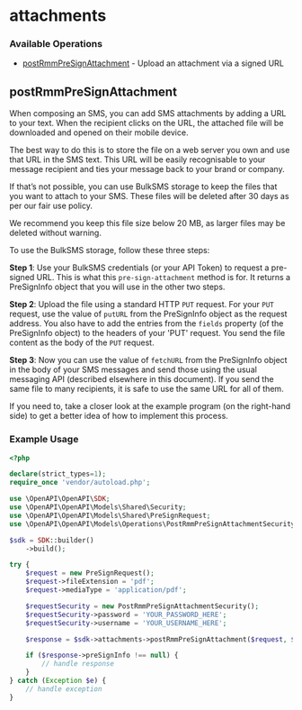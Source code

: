 # attachments

### Available Operations

* [postRmmPreSignAttachment](#postrmmpresignattachment) - Upload an attachment via a signed URL

## postRmmPreSignAttachment

When composing an SMS, you can add SMS attachments by adding a URL to your text. When the recipient clicks on the URL, the attached file will be downloaded and opened on their mobile device.  

The best way to do this is to store the file on a web server you own and use that URL in the SMS text. This URL will be easily recognisable to your message recipient and ties your message back to your brand or company. 

If that’s not possible, you can use BulkSMS storage to keep the files that you want to attach to your SMS. These files will be deleted after 30 days as per our fair use policy.  

We recommend you keep this file size below 20 MB, as larger files may be deleted without warning. 

To use the BulkSMS storage, follow these three steps:

**Step 1**: Use your BulkSMS credentials (or your API Token) to request a pre-signed URL.  This is what this `pre-sign-attachment` method is for.  It returns a PreSignInfo object that you will use in the other two steps.

**Step 2**: Upload the file using a standard HTTP `PUT` request. For your `PUT` request, use the value of `putURL` from the PreSignInfo object as the request address.  You also have to add the entries from the `fields` property (of the PreSignInfo object) to the headers of your 'PUT' request. You send the file content as the body of the `PUT` request.

**Step 3**: Now you can use the value of `fetchURL` from the PreSignInfo object in the body of your SMS messages and send those using the usual messaging API (described elsewhere in this document).  If you send the same file to many recipients, it is safe to use the same URL for all of them.

If you need to, take a closer look at the example program (on the right-hand side) to get a better idea of how to implement this process.


### Example Usage

```php
<?php

declare(strict_types=1);
require_once 'vendor/autoload.php';

use \OpenAPI\OpenAPI\SDK;
use \OpenAPI\OpenAPI\Models\Shared\Security;
use \OpenAPI\OpenAPI\Models\Shared\PreSignRequest;
use \OpenAPI\OpenAPI\Models\Operations\PostRmmPreSignAttachmentSecurity;

$sdk = SDK::builder()
    ->build();

try {
    $request = new PreSignRequest();
    $request->fileExtension = 'pdf';
    $request->mediaType = 'application/pdf';

    $requestSecurity = new PostRmmPreSignAttachmentSecurity();
    $requestSecurity->password = 'YOUR_PASSWORD_HERE';
    $requestSecurity->username = 'YOUR_USERNAME_HERE';

    $response = $sdk->attachments->postRmmPreSignAttachment($request, $requestSecurity);

    if ($response->preSignInfo !== null) {
        // handle response
    }
} catch (Exception $e) {
    // handle exception
}
```
